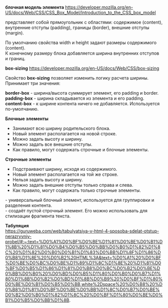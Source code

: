 **блочная модель элемента**
https://developer.mozilla.org/en-US/docs/Web/CSS/CSS_Box_Model/Introduction_to_the_CSS_box_model

представляет собой прямоугольник с областями: содержимое (content), внутренние отступы (padding),
границы (border), внешние отступы (margin).

По умолчанию свойства width и height задают размеры содержимого (content).  
К конечному размеру блока добавляется ширина внутренних отступов и границ.

**box-sizing**
https://developer.mozilla.org/en-US/docs/Web/CSS/box-sizing

Свойство **box-sizing** позволяет изменить логику расчета ширины. Принимает три значения:

**border-box** - ширина/высота суммирует элемент, его padding и border.  
**padding-box** - ширина складывается из элемента и его padding.  
**content-box** - к ширине контента ничего не добавляется. Используется по-умолчанию.

**Блочные элементы**

- Занимают всю ширину родительского блока.
- Новый элемент располагается на новой строке.
- Можно задать высоту и ширину.
- Можно задать все внешние отступы.
- Как правило, могут содержать строчные и блочные элементы.

**Строчные элементы**

- Подстраивают ширину, исходя из содержимого.
- Новый элемент располагается на той же строке.
- Нельзя задать высоту и ширину.
- Можно задать внешние отступы только справа и слева.
- Как правило, могут содержать только строчные элементы.

**<div>** - универсальный блочный элемент, используется для группировки и разделения контента.  
**<span>** - создаёт пустой строчный элемент. Его можно использовать для стилизации фрагмента текста.

**Табуляция**  
https://guruweba.com/web/tabulyatsiya-v-html-4-sposoba-sdelat-otstup-nerazryvniy-probel/#:~:text=%D0%A1%D0%BF%D0%BE%D1%81%D0%BE%D0%B1%D1%8B%20%D1%81%D0%B4%D0%B5%D0%BB%D0%B0%D1%82%D1%8C%20%D1%82%D0%B0%D0%B1%D1%83%D0%BB%D1%8F%D1%86%D0%B8%D1%8E%20%D0%B2%20HTML%3A&text=%D0%A1%20%D0%BF%D0%BE%D0%BC%D0%BE%D1%89%D1%8C%D1%8E%20%D1%81%D0%BF%D0%B5%D1%86%D1%81%D0%B8%D0%BC%D0%B2%D0%BE%D0%BB%D0%B0%20%D0%BD%D0%B5%D1%80%D0%B0%D0%B7%D1%80%D1%8B%D0%B2%D0%BD%D1%8B%D0%B9%20%D0%BF%D1%80%D0%BE%D0%B1%D0%B5%D0%BB,white%2Dspace%20%D0%B8%20%D0%B8%D1%81%D0%BF%D0%BE%D0%BB%D1%8C%D0%B7%D0%BE%D0%B2%D0%B0%D1%82%D1%8C%20%D0%BF%D1%80%D0%BE%D0%B1%D0%B5%D0%BB%D1%8B.
